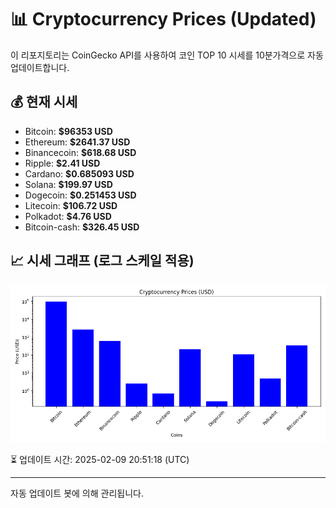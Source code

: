 
# 📊 Cryptocurrency Prices (Updated)

이 리포지토리는 CoinGecko API를 사용하여 코인 TOP 10 시세를 10분가격으로 자동 업데이트합니다.

## 💰 현재 시세
- Bitcoin: **$96353 USD**
- Ethereum: **$2641.37 USD**
- Binancecoin: **$618.68 USD**
- Ripple: **$2.41 USD**
- Cardano: **$0.685093 USD**
- Solana: **$199.97 USD**
- Dogecoin: **$0.251453 USD**
- Litecoin: **$106.72 USD**
- Polkadot: **$4.76 USD**
- Bitcoin-cash: **$326.45 USD**

## 📈 시세 그래프 (로그 스케일 적용)
![Crypto Prices](crypto_prices.png)

⏳ 업데이트 시간: 2025-02-09 20:51:18 (UTC)

---
자동 업데이트 봇에 의해 관리됩니다.

